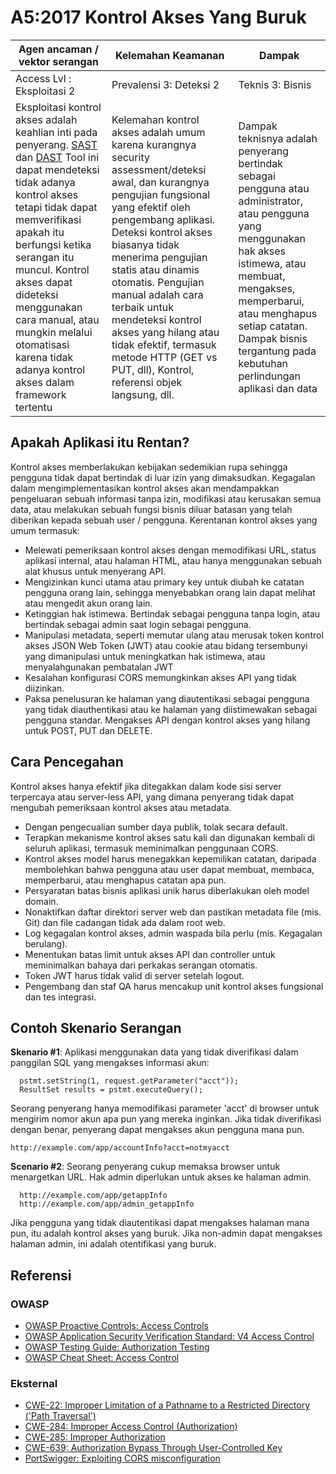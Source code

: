 # A5:2017 Kontrol Akses Yang Buruk

| Agen ancaman / vektor serangan | Kelemahan Keamanan          | Dampak            |
| -- | -- | -- |
| Access Lvl : Eksploitasi 2 | Prevalensi 3: Deteksi 2 | Teknis 3: Bisnis |
| Eksploitasi kontrol akses adalah keahlian inti pada penyerang. [SAST](https://wiki.owasp.org/index.php/Source_Code_Analysis_Tools) dan [DAST](https://wiki.owasp.org/index.php/Category:Vulnerability_Scanning_Tools) Tool ini dapat mendeteksi tidak adanya kontrol akses tetapi tidak dapat memverifikasi apakah itu berfungsi ketika serangan itu muncul. Kontrol akses dapat dideteksi menggunakan cara manual, atau mungkin melalui otomatisasi karena tidak adanya kontrol akses dalam framework tertentu | Kelemahan kontrol akses adalah umum karena kurangnya security assessment/deteksi awal, dan kurangnya pengujian fungsional yang efektif oleh pengembang aplikasi. Deteksi kontrol akses biasanya tidak menerima pengujian statis atau dinamis otomatis. Pengujian manual adalah cara terbaik untuk mendeteksi kontrol akses yang hilang atau tidak efektif, termasuk metode HTTP (GET vs PUT, dll), Kontrol, referensi objek langsung, dll. | Dampak teknisnya adalah penyerang bertindak sebagai pengguna atau administrator, atau pengguna yang menggunakan hak akses istimewa, atau membuat, mengakses, memperbarui, atau menghapus setiap catatan. Dampak bisnis tergantung pada kebutuhan perlindungan aplikasi dan data |

## Apakah Aplikasi itu Rentan?

Kontrol akses memberlakukan kebijakan sedemikian rupa sehingga pengguna tidak dapat bertindak di luar izin yang dimaksudkan. Kegagalan dalam mengimplementasikan kontrol akses akan mendampakkan pengeluaran sebuah informasi tanpa izin, modifikasi atau kerusakan semua data, atau melakukan sebuah fungsi bisnis diluar batasan yang telah diberikan kepada sebuah user / pengguna. Kerentanan kontrol akses yang umum termasuk:

- Melewati pemeriksaan kontrol akses dengan memodifikasi URL, status aplikasi internal, atau halaman HTML, atau hanya menggunakan sebuah alat khusus untuk menyerang API.
- Mengizinkan kunci utama atau primary key untuk diubah ke catatan pengguna orang lain, sehingga menyebabkan orang lain dapat melihat atau mengedit akun orang lain.
- Ketinggian hak istimewa. Bertindak sebagai pengguna tanpa login, atau bertindak sebagai admin saat login sebagai pengguna.
- Manipulasi metadata, seperti memutar ulang atau merusak token kontrol akses JSON Web Token (JWT) atau cookie atau bidang tersembunyi yang dimanipulasi untuk meningkatkan hak istimewa, atau menyalahgunakan pembatalan JWT
- Kesalahan konfigurasi CORS memungkinkan akses API yang tidak diizinkan.
- Paksa penelusuran ke halaman yang diautentikasi sebagai pengguna yang tidak diauthentikasi atau ke halaman yang diistimewakan sebagai pengguna standar. Mengakses API dengan kontrol akses yang hilang untuk POST, PUT dan DELETE.

## Cara Pencegahan

Kontrol akses hanya efektif jika ditegakkan dalam kode sisi server terpercaya atau server-less API, yang dimana penyerang tidak dapat mengubah pemeriksaan kontrol akses atau metadata.

- Dengan pengecualian sumber daya publik, tolak secara default.
- Terapkan mekanisme kontrol akses satu kali dan digunakan kembali di seluruh aplikasi, termasuk meminimalkan penggunaan CORS.
- Kontrol akses model harus menegakkan kepemilikan catatan, daripada membolehkan bahwa pengguna atau user dapat membuat, membaca, memperbarui, atau menghapus catatan apa pun.
- Persyaratan batas bisnis aplikasi unik harus diberlakukan oleh model domain.
- Nonaktifkan daftar direktori server web dan pastikan metadata file (mis. Git) dan file cadangan tidak ada dalam root web.
- Log kegagalan kontrol akses, admin waspada bila perlu (mis. Kegagalan berulang).
- Menentukan batas limit untuk akses API dan controller untuk meminimalkan bahaya dari perkakas serangan otomatis.
- Token JWT harus tidak valid di server setelah logout.
- Pengembang dan staf QA harus mencakup unit kontrol akses fungsional dan tes integrasi.

## Contoh Skenario Serangan

**Skenario #1**: Aplikasi menggunakan data yang tidak diverifikasi dalam panggilan SQL yang mengakses informasi akun:

```
  pstmt.setString(1, request.getParameter("acct"));
  ResultSet results = pstmt.executeQuery();
```

Seorang penyerang hanya memodifikasi parameter 'acct' di browser untuk mengirim nomor akun apa pun yang mereka inginkan. Jika tidak diverifikasi dengan benar, penyerang dapat mengakses akun pengguna mana pun.

`http://example.com/app/accountInfo?acct=notmyacct`

**Scenario #2**: Seorang penyerang cukup memaksa browser untuk menargetkan URL. Hak admin diperlukan untuk akses ke halaman admin.

```
  http://example.com/app/getappInfo
  http://example.com/app/admin_getappInfo
```

Jika pengguna yang tidak diautentikasi dapat mengakses halaman mana pun, itu adalah kontrol akses yang buruk. Jika non-admin dapat mengakses halaman admin, ini adalah otentifikasi yang buruk.

## Referensi

### OWASP

- [OWASP Proactive Controls: Access Controls](https://wiki.owasp.org/index.php/OWASP_Proactive_Controls#6:_Implement_Access_Controls)
- [OWASP Application Security Verification Standard: V4 Access Control](https://wiki.owasp.org/index.php/Category:OWASP_Application_Security_Verification_Standard_Project#tab=Home)
- [OWASP Testing Guide: Authorization Testing](https://wiki.owasp.org/index.php/Testing_for_Authorization)
- [OWASP Cheat Sheet: Access Control](https://wiki.owasp.org/index.php/Access_Control_Cheat_Sheet)

### Eksternal

- [CWE-22: Improper Limitation of a Pathname to a Restricted Directory ('Path Traversal')](https://cwe.mitre.org/data/definitions/22.html)
- [CWE-284: Improper Access Control (Authorization)](https://cwe.mitre.org/data/definitions/284.html)
- [CWE-285: Improper Authorization](https://cwe.mitre.org/data/definitions/285.html)
- [CWE-639: Authorization Bypass Through User-Controlled Key](https://cwe.mitre.org/data/definitions/639.html)
- [PortSwigger: Exploiting CORS misconfiguration](https://portswigger.net/blog/exploiting-cors-misconfigurations-for-bitcoins-and-bounties)

